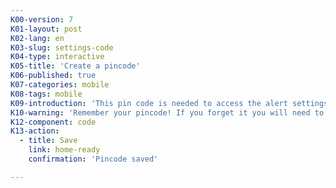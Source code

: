 ```yaml
---
K00-version: 7
K01-layout: post
K02-lang: en
K03-slug: settings-code
K04-type: interactive
K05-title: 'Create a pincode'
K06-published: true
K07-categories: mobile
K08-tags: mobile
K09-introduction: 'This pin code is needed to access the alert settings and to turn the alert messages off. It is not needed to alert contacts in an emergency.'
K10-warning: 'Remember your pincode! If you forget it you will need to reinstall the app.'
K12-component: code
K13-action:
  - title: Save
    link: home-ready
    confirmation: 'Pincode saved'

---
```


